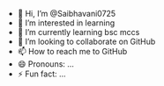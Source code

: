 - 👋 Hi, I’m @Saibhavani0725
- 👀 I’m interested in learning 
- 🌱 I’m currently learning bsc mccs
- 💞️ I’m looking to collaborate on GitHub 
- 📫 How to reach me to GitHub 
- 😄 Pronouns: ...
- ⚡ Fun fact: ...

<!---
Saibhavani0725/Saibhavani0725 is a ✨ special ✨ repository because its `README.md` (this file) appears on your GitHub profile.
You can click the Preview link to take a look at your changes.
--->
